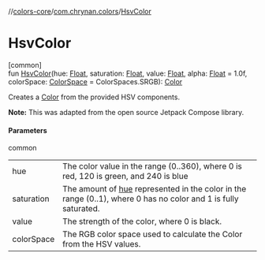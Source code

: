 //[colors-core](../../index.md)/[com.chrynan.colors](index.md)/[HsvColor](-hsv-color.md)

# HsvColor

[common]\
fun [HsvColor](-hsv-color.md)(hue: [Float](https://kotlinlang.org/api/latest/jvm/stdlib/kotlin/-float/index.html), saturation: [Float](https://kotlinlang.org/api/latest/jvm/stdlib/kotlin/-float/index.html), value: [Float](https://kotlinlang.org/api/latest/jvm/stdlib/kotlin/-float/index.html), alpha: [Float](https://kotlinlang.org/api/latest/jvm/stdlib/kotlin/-float/index.html) = 1.0f, colorSpace: [ColorSpace](../com.chrynan.colors.space/-color-space/index.md) = ColorSpaces.SRGB): [Color](-color/index.md)

Creates a [Color](-color/index.md) from the provided HSV components.

**Note:** This was adapted from the open source Jetpack Compose library.

#### Parameters

common

| | |
|---|---|
| hue | The color value in the range (0..360), where 0 is red, 120 is green, and 240 is blue |
| saturation | The amount of [hue](-hsv-color.md) represented in the color in the range (0..1), where 0 has no color and 1 is fully saturated. |
| value | The strength of the color, where 0 is black. |
| colorSpace | The RGB color space used to calculate the Color from the HSV values. |

